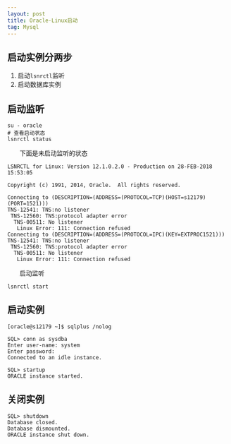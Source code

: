 ```yaml
---
layout: post
title: Oracle-Linux启动
tag: Mysql
---
```

## 启动实例分两步
1. 启动`lsnrctl`监听
2. 启动数据库实例

## 启动监听
```shell
su - oracle
# 查看启动状态
lsnrctl status
```

　　下面是未启动监听的状态

```console
LSNRCTL for Linux: Version 12.1.0.2.0 - Production on 28-FEB-2018 15:53:05

Copyright (c) 1991, 2014, Oracle.  All rights reserved.

Connecting to (DESCRIPTION=(ADDRESS=(PROTOCOL=TCP)(HOST=s12179)(PORT=1521)))
TNS-12541: TNS:no listener
 TNS-12560: TNS:protocol adapter error
  TNS-00511: No listener
   Linux Error: 111: Connection refused
Connecting to (DESCRIPTION=(ADDRESS=(PROTOCOL=IPC)(KEY=EXTPROC1521)))
TNS-12541: TNS:no listener
 TNS-12560: TNS:protocol adapter error
  TNS-00511: No listener
   Linux Error: 111: Connection refused
```

　　启动监听
```shell
lsnrctl start
```

## 启动实例
```shell
[oracle@s12179 ~]$ sqlplus /nolog

SQL> conn as sysdba
Enter user-name: system
Enter password: 
Connected to an idle instance.

SQL> startup
ORACLE instance started.
```

## 关闭实例
```shell
SQL> shutdown
Database closed.
Database dismounted.
ORACLE instance shut down.
```
